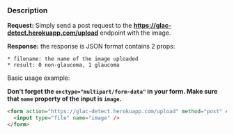 ### Description

**Request:** Simply send a post request to the **https://glac-detect.herokuapp.com/upload** endpoint
   with the image.

**Response:** the response is JSON format contains 2 props:

    * filename: the name of the image uploaded
    * result: 0 non-glaucoma, 1 glaucoma

Basic usage example:

**Don't forget the `enctype="multipart/form-data"` in your form.
Make sure that `name` property of the input is `image`.**

```html
<form action="https://glac-detect.herokuapp.com/upload" method="post" enctype="multipart/form-data">
  <input type="file" name="image" />
</form>
```
